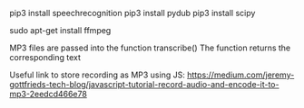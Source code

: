 pip3 install speechrecognition
pip3 install pydub
pip3 install scipy

sudo apt-get install ffmpeg

MP3 files are passed into the function transcribe()
The function returns the corresponding text

Useful link to store recording as MP3 using JS: 
https://medium.com/jeremy-gottfrieds-tech-blog/javascript-tutorial-record-audio-and-encode-it-to-mp3-2eedcd466e78 
